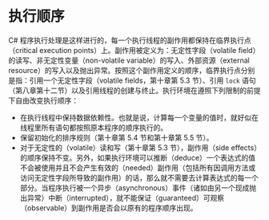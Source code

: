 # 执行顺序

C# 程序执行处理是这样进行的，每一个执行线程的副作用都保持在临界执行点（critical execution points）上。副作用被定义为：无定性字段（volatile field）的读写、非无定性变量（non-volatile variable）的写入、外部资源（external resource）的写入以及抛出异常。按照这个副作用定义的顺序，临界执行点分别是指：引用一个无定性字段（volatile fields，第十章第 5.3 节）、引用 `lock` 语句（第八章第十二节）以及引用线程的创建与终止。执行环境在遵照下列限制的前提下自由改变执行顺序：

- 在执行线程中保持数据依赖性。也就是说，计算每一个变量的值时，就好似在线程里所有语句都按照原本程序的顺序执行的。
- 保留初始化的排序规则（第十章第 5.4 节和第十章第 5.5 节）。
- 对于无定性的（volatile）读和写（第十章第 5.3 节），副作用（side effects）的顺序保持不变。另外，如果执行环境可以推断（deduce）一个表达式的值不会被使用并且不会产生有效的（needed）副作用（包括所有因调用方法或访问无定性字段所导致的副作用）的话，那么就不需要去计算表达式的每一个部分。当程序执行被一个异步（asynchronous）事件（诸如由另一个现成抛出异常）中断（interrupted），就不能保证（guaranteed）可观察（observable）到副作用是否会以原有的程序顺序出现。